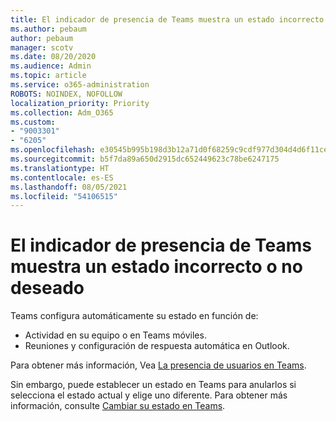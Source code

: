 ```yaml
---
title: El indicador de presencia de Teams muestra un estado incorrecto o no deseado
ms.author: pebaum
author: pebaum
manager: scotv
ms.date: 08/20/2020
ms.audience: Admin
ms.topic: article
ms.service: o365-administration
ROBOTS: NOINDEX, NOFOLLOW
localization_priority: Priority
ms.collection: Adm_O365
ms.custom:
- "9003301"
- "6205"
ms.openlocfilehash: e30545b995b198d3b12a71d0f68259c9cdf977d304d4d6f11ce360f53daf1fae
ms.sourcegitcommit: b5f7da89a650d2915dc652449623c78be6247175
ms.translationtype: HT
ms.contentlocale: es-ES
ms.lasthandoff: 08/05/2021
ms.locfileid: "54106515"
---
```

# <a name="teams-presence-indicator-shows-incorrect-or-unwanted-status"></a>El indicador de presencia de Teams muestra un estado incorrecto o no deseado

Teams configura automáticamente su estado en función de:

- Actividad en su equipo o en Teams móviles.
- Reuniones y configuración de respuesta automática en Outlook.

Para obtener más información, Vea [La presencia de usuarios en Teams](https://docs.microsoft.com/microsoftteams/presence-admins).  

Sin embargo, puede establecer un estado en Teams para anularlos si selecciona el estado actual y elige uno diferente. Para obtener más información, consulte [Cambiar su estado en Teams](https://support.microsoft.com/office/change-your-status-in-teams-ce36ed14-6bc9-4775-a33e-6629ba4ff78e).